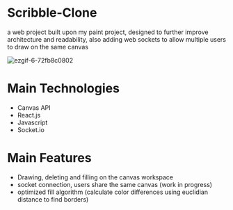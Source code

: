 # Scribble-Clone
  a web project built upon my paint project, designed to further improve architecture and readability, 
  also adding web sockets to allow multiple users to draw on the same canvas
  
![ezgif-6-72fb8c0802](https://github.com/Yonraz/Scribble-Clone/assets/99009434/e8158042-7b5a-468d-b4b0-4017043346c6)

# Main Technologies

  - Canvas API
  - React.js
  - Javascript
  - Socket.io

# Main Features
  - Drawing, deleting and filling on the canvas workspace
  - socket connection, users share the same canvas (work in progress)
  - optimized fill algorithm (calculate color differences using euclidian distance to find borders)
    
